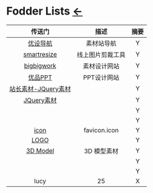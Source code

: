 # Fodder Lists  [←](../index.md)

| 传送门 | 描述 | 摘要 |
|:---:|:---:|:---:|
| [优设导航](https://hao.uisdc.com/) | 素材站导航 | Y |
| [smartresize](https://www.smartresize.com/) | 线上图片剪裁工具 | Y |
| [bigbigwork](https://www.bigbigwork.com/) | 素材设计网站 | Y |
| [优品PPT](http://www.ypppt.com/) | PPT设计网站 | Y |
| [站长素材-JQuery素材](http://sc.chinaz.com/tag_jiaoben/tupianlunbo.html) |  | Y |
| [JQuery素材](https://www.jq22.com/) |  | Y |
| []() |  | Y |
| []() |  | Y |
| [icon](icon.md) | favicon.icon | Y |
| [LOGO](LOGO.md) |  | Y |
| [3D Model](3D_model.md) | 3D 模型素材 | Y |
| []() |  | Y |
| []() |  | Y |
| lucy | 25 | X |
